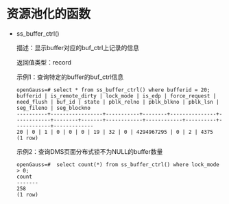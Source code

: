 # 资源池化的函数<a name="ZH-CN_TOPIC_0289900393"></a>

- ss_buffer_ctrl()

    描述：显示buffer对应的buf_ctrl上记录的信息
    
    返回值类型：record
    
    示例1：查询特定的buffer的buf_ctrl信息
    
    ```
    openGauss=# select * from ss_buffer_ctrl() where bufferid = 20;
    bufferid | is_remote_dirty | lock_mode | is_edp | force_request | need_flush | buf_id | state | pblk_relno | pblk_blkno | pblk_lsn | seg_fileno | seg_blockno
    ----------+-----------------+-----------+--------+---------------+------------+--------+-------+------------+------------+----------+------------+-------------
    20 | 0 | 1 | 0 | 0 | 0 | 19 | 32 | 0 | 4294967295 | 0 | 2 | 4375
    (1 row)
    ```

    示例2：查询DMS页面分布式锁不为NULL的buffer数量

    ```
   openGauss=#  select count(*) from ss_buffer_ctrl() where lock_mode > 0;
  count
  -------
    258
   (1 row)
  ```



